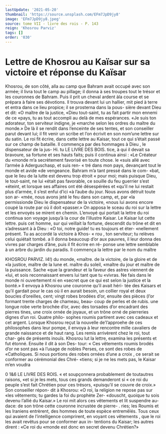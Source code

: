 ```yaml
---
lastUpdate: '2021-05-20'
thumbnail: 'https://source.unsplash.com/EFm7JpD9jy8'
image: 'EFm7JpD9jy8.jpeg'
source: tome VII - livre des rois - P. 143
reign: 'Khosrou Parviz'
tags: []
order: '030'
---
```


# Lettre de Khosrou au Kaïsar sur sa victoire et réponse du Kaïsar

Khosrou, de son côté, alla au camp que Bahram avait occupé avec son armée; il livra tout le camp au pillage; il donna à ses troupes tout le trésor et les couronnes de Bahram. Puis il prit un cheval ardent àla course et se prépara à faire ses dévotions. ll
trouva devant lui un hallier, mit pied à terre et entra dans ce lieu propice; il se prosterna dans la pous- sière devant Dieu et dit: «O maître de la justice, «Dieu tout-saint, tu as fait partir mon ennemi de ce «pays, tu as tout accompli au delà de mes espérances.
«Je suis ton adorateur, ton serviteur indigne, je «marche selon les ordres du maître du monde.»
De là il se rendit dans l’enceinte de ses tentes, et
son conseiller parut devant lui; il fit venir un scribe et l’on écrivit en son nom’une lettre sur du satin. Le
roi fit écrire, dans cette lettre au Kaisar, tout ce qui s’était passé sur ce champ de bataille. ll commença
par des hommages à Dieu , le dispensateur de la jus- Hi.
tu LE LIVRE DES BOIS.
tice, à qui il devait sa bravoure, sa fortune et ses hauts faits; puis il continua ainsi : «Le Créateur du «monde m’a secrètement favorisé en toute chose. le
«suis allé avec l’armée à Aderguschasp, et suis ren-
« tré dans mon pays, devançant tout le monde et avide
«de vengeance. Bahram m’a tant pressé dans le com- «bat, que le lieu de la lutte est devenu trop étroit
« pour moi; mais puisque Dieu, le tout-saint, ne lui «était pas favorable, ce souille du feu guerrier s’est «éteint, et lorsque ses affaires ont été désespérées et
«qu’il ne lui restait plus d’armée, il s’est enfui d’ici
«à l’aube du jour. Nous avons détruit toute son ar-
«mée, nous avons jeté le feu dans son camp, et, par
«la permissionde Dieu le dispensateur de la victoire, «nous lui avons encore coupé la route par où il doit «passer.» On apposa le sceau du roi sur la lettre et les envoyés se mirent en chemin.
L’envoyé qui portait la lettre du roi continua son voyage jusqu’à la cour de l’illustre Kaisar. Le Kaisar
lut cette lettre. puis cet homme, sur qui veillait la fortune, descendit du trône et dit en s’adressant à
à Dieu : «O toi, notre guide! tu es toujours et éter- «nellement présent. Tu as accordé la victoire à Khos-
« rou , ton serviteur; tu relèves celui quiétait tombé. a
ll donna beaucoup d’or aux pauvres, il leur donna des vivres par charges d’âne, puis il fit écrire en ré-
ponse une lettre semblable à un arbre du jardin du paradis. ll commença la lettre par le nom du maître

KHOSROU PARVIZ. I4!) du monde, «maître. de la victoire, de la gloire et de
«la justice, maître de la lune et. maître du soleil, «maître du jour et maître de la puissance. Sache
«que la grandeur et la faveur des astres viennent de «lui, et sois reconnaissant envers lui tant que tu «vivras. Ne fais dans le monde ni ouvertement ni en
«secret que ce qui est selon la justice et la bonté.» Il envoya à Khosrou une couronne qu’il avait héri-
tée des Kaisars et qu’il gardait pour le cas où il
en aurait besoin, un collier royal et deux boucles
d’oreilles, cent; vingt robes brodées d’or, ensuite des
pièces (l’or formant trente charges de chameau, beau-
coup de perles et de rubis. une longue robe verte brochée d’or, avec des torsades d’or encadrant des
pierres tines, une croix ornée de joyaux, et un trône orné de pierreries dignes d’un roi. Quatre philo- sophes roumis partirent avec ces cadeaux et cet argent.
Lorsque Khosrou reçut la nouvelle de’l’approehe de
ces philosophes dans leur pompe, il envoya à leur rencontre mille cavaliers de grande naissance et de haut rang. Les remis arrivèrent chez le roi, tout char- gés de présents inouïs. Khosrou lut la lettre, examina
les présents et fut étonné. Ensuite il dit à son Des-
tour: « Ces vêtements roumis brodés d’or ne sont pas
«à l’usage de nobles Perses, ce sont des robes de «Catholiques. Si nous portions des robes ornées d’une
a croix , ce serait se conformer au cérémonial des Chré- «tiens; si je ne les mets pas, le Kaisar m’en voudra

0
1&6 LE LIVRE DES ROIS.
« et soupçonnera probablement de toutautres raisons,
«et si je les mets, tous ces grands demanderont si « ce roi du peuple s’est fait Chrétien pour ces trésors,
«puisqu’il se couvre de croix.» Son conseiller répon-
dit à Khosrou: «O roi, la religion ne repose pas sur «les vêtements; tu gardes la foi du prophète Zer- «douscht, quoique tu sois devenu l’allié du Kaisar.»
Le roi mit alors ces vêtements et lit suspendre au- dace: de son trône cette couronne incrustée de pierre-
. ries; les Roumis et les Iraniens entrèrent, des hommes de toute espèce entremêlés. Tous ceux qui avaient
de l’intelligence comprirent, en voyant ces vêtements , que le roi les avait revêtus pour se conformer aux in- tentions du Kaisar; les autres dirent : «Ce roi du «monde est donc en secret devenu Chrétien?»
